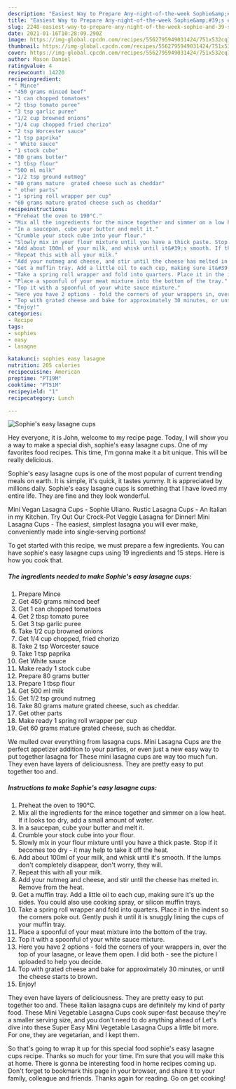 ```yaml
---
description: "Easiest Way to Prepare Any-night-of-the-week Sophie&amp;#39;s easy lasagne cups"
title: "Easiest Way to Prepare Any-night-of-the-week Sophie&amp;#39;s easy lasagne cups"
slug: 2248-easiest-way-to-prepare-any-night-of-the-week-sophie-and-39-s-easy-lasagne-cups
date: 2021-01-16T10:28:09.290Z
image: https://img-global.cpcdn.com/recipes/5562795949031424/751x532cq70/sophies-easy-lasagne-cups-recipe-main-photo.jpg
thumbnail: https://img-global.cpcdn.com/recipes/5562795949031424/751x532cq70/sophies-easy-lasagne-cups-recipe-main-photo.jpg
cover: https://img-global.cpcdn.com/recipes/5562795949031424/751x532cq70/sophies-easy-lasagne-cups-recipe-main-photo.jpg
author: Mason Daniel
ratingvalue: 4
reviewcount: 14220
recipeingredient:
- " Mince"
- "450 grams minced beef"
- "1 can chopped tomatoes"
- "2 tbsp tomato puree"
- "3 tsp garlic puree"
- "1/2 cup browned onions"
- "1/4 cup chopped fried chorizo"
- "2 tsp Worcester sauce"
- "1 tsp paprika"
- " White sauce"
- "1 stock cube"
- "80 grams butter"
- "1 tbsp flour"
- "500 ml milk"
- "1/2 tsp ground nutmeg"
- "80 grams mature  grated cheese such as cheddar"
- " other parts"
- "1 spring roll wrapper per cup"
- "60 grams mature grated cheese such as cheddar"
recipeinstructions:
- "Preheat the oven to 190°C."
- "Mix all the ingredients for the mince together and simmer on a low heat. If it looks too dry, add a small amount of water."
- "In a saucepan, cube your butter and melt it."
- "Crumble your stock cube into your flour."
- "Slowly mix in your flour mixture until you have a thick paste. Stop if it becomes too dry - it may help to take it off the heat."
- "Add about 100ml of your milk, and whisk until it&#39;s smooth. If the lumps don&#39;t completely disappear, don&#39;t worry, they will."
- "Repeat this with all your milk."
- "Add your nutmeg and cheese, and stir until the cheese has melted in. Remove from the heat."
- "Get a muffin tray. Add a little oil to each cup, making sure it&#39;s up the sides. You could also use cooking spray, or silicon muffin trays."
- "Take a spring roll wrapper and fold into quarters. Place it in the indent so the corners poke out. Gently push it until it is snuggly lining the cups of your muffin tray."
- "Place a spoonful of your meat mixture into the bottom of the tray."
- "Top it with a spoonful of your white sauce mixture."
- "Here you have 2 options - fold the corners of your wrappers in, over the top of your lasagne, or leave them open. I did both - see the picture I uploaded to help you decide."
- "Top with grated cheese and bake for approximately 30 minutes, or until the cheese starts to brown."
- "Enjoy!"
categories:
- Recipe
tags:
- sophies
- easy
- lasagne

katakunci: sophies easy lasagne 
nutrition: 205 calories
recipecuisine: American
preptime: "PT19M"
cooktime: "PT51M"
recipeyield: "1"
recipecategory: Lunch

---
```



![Sophie&#39;s easy lasagne cups](https://img-global.cpcdn.com/recipes/5562795949031424/751x532cq70/sophies-easy-lasagne-cups-recipe-main-photo.jpg)

Hey everyone, it is John, welcome to my recipe page. Today, I will show you a way to make a special dish, sophie&#39;s easy lasagne cups. One of my favorites food recipes. This time, I'm gonna make it a bit unique. This will be really delicious.

Sophie&#39;s easy lasagne cups is one of the most popular of current trending meals on earth. It is simple, it's quick, it tastes yummy. It is appreciated by millions daily. Sophie&#39;s easy lasagne cups is something that I have loved my entire life. They are fine and they look wonderful.

Mini Vegan Lasagna Cups - Sophie Uliano. Rustic Lasagna Cups - An Italian in my Kitchen. Try Out Our Crock-Pot Veggie Lasagna for Dinner! Mini Lasagna Cups - The easiest, simplest lasagna you will ever make, conveniently made into single-serving portions!


To get started with this recipe, we must prepare a few ingredients. You can have sophie&#39;s easy lasagne cups using 19 ingredients and 15 steps. Here is how you cook that.

<!--inarticleads1-->

##### The ingredients needed to make Sophie&#39;s easy lasagne cups:

1. Prepare  Mince
1. Get 450 grams minced beef
1. Get 1 can chopped tomatoes
1. Get 2 tbsp tomato puree
1. Get 3 tsp garlic puree
1. Take 1/2 cup browned onions
1. Get 1/4 cup chopped, fried chorizo
1. Take 2 tsp Worcester sauce
1. Take 1 tsp paprika
1. Get  White sauce
1. Make ready 1 stock cube
1. Prepare 80 grams butter
1. Prepare 1 tbsp flour
1. Get 500 ml milk
1. Get 1/2 tsp ground nutmeg
1. Take 80 grams mature  grated cheese, such as cheddar.
1. Get  other parts
1. Make ready 1 spring roll wrapper per cup
1. Get 60 grams mature grated cheese, such as cheddar.


We mulled over everything from lasagna cups. Mini Lasagna Cups are the perfect appetizer addition to your parties, or even just a new easy way to put together lasagna for These mini lasagna cups are way too much fun. They even have layers of deliciousness. They are pretty easy to put together too and. 

<!--inarticleads2-->

##### Instructions to make Sophie&#39;s easy lasagne cups:

1. Preheat the oven to 190°C.
1. Mix all the ingredients for the mince together and simmer on a low heat. If it looks too dry, add a small amount of water.
1. In a saucepan, cube your butter and melt it.
1. Crumble your stock cube into your flour.
1. Slowly mix in your flour mixture until you have a thick paste. Stop if it becomes too dry - it may help to take it off the heat.
1. Add about 100ml of your milk, and whisk until it&#39;s smooth. If the lumps don&#39;t completely disappear, don&#39;t worry, they will.
1. Repeat this with all your milk.
1. Add your nutmeg and cheese, and stir until the cheese has melted in. Remove from the heat.
1. Get a muffin tray. Add a little oil to each cup, making sure it&#39;s up the sides. You could also use cooking spray, or silicon muffin trays.
1. Take a spring roll wrapper and fold into quarters. Place it in the indent so the corners poke out. Gently push it until it is snuggly lining the cups of your muffin tray.
1. Place a spoonful of your meat mixture into the bottom of the tray.
1. Top it with a spoonful of your white sauce mixture.
1. Here you have 2 options - fold the corners of your wrappers in, over the top of your lasagne, or leave them open. I did both - see the picture I uploaded to help you decide.
1. Top with grated cheese and bake for approximately 30 minutes, or until the cheese starts to brown.
1. Enjoy!


They even have layers of deliciousness. They are pretty easy to put together too and. These Italian lasagna cups are definitely my kind of party food. These Mini Vegetable Lasagna Cups cook super-fast because they&#39;re a smaller serving size, and you don&#39;t need to do anything ahead of Let&#39;s dive into these Super Easy Mini Vegetable Lasagna Cups a little bit more. For one, they are vegetarian, and I kept them. 

So that's going to wrap it up for this special food sophie&#39;s easy lasagne cups recipe. Thanks so much for your time. I'm sure that you will make this at home. There is gonna be interesting food in home recipes coming up. Don't forget to bookmark this page in your browser, and share it to your family, colleague and friends. Thanks again for reading. Go on get cooking!
